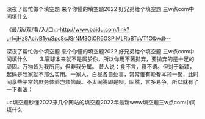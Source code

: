 深夜了帮忙做个填空题
来个你懂的填空题2022
好兄弟给个填空题
三w点com中间填什么


《最/新/观/看/入/口👉http://www.baidu.com/link?url=jHz8AcivB1yuSpc8sJSrNM3GjOR6OSPiMLRbBTcVT1O&wd》--

深夜了帮忙做个填空题
来个你懂的填空题2022
好兄弟给个填空题
三w点com中间填什么
　　3.寰球本来就不是属於你，所以你用不著拋弃，要拋弃的是十足的顽固。万物皆为我所用，但非我分属。
昔人说：食不言，寝不语。但对于新颖，起码是我家就不那么实用。一家人，白昼各自处事，常常惟有晚餐本领一聚，此时间享些平常的庶务体验岂烦恼哉。不太闹腾即是呗。固然，言多易争，所以就有了一下看法：





uc填空题秒懂2022来几个网站的填空题2022年最新www填空题三w点com中间填什么
